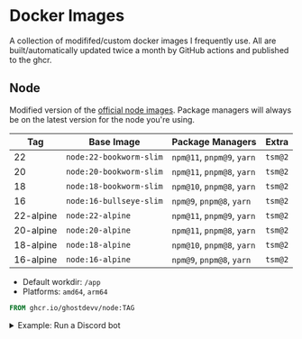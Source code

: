 # Docker Images

A collection of modififed/custom docker images I frequently use. All are built/automatically updated twice a month by GitHub actions and published to the ghcr.

## Node

Modified version of the [official node images](https://hub.docker.com/_/node). Package managers will always be on the latest version for the node you're using.

| Tag       | Base Image              | Package Managers           | Extra   |
| --------- | ----------------------- | -------------------------- | ------- |
| 22        | `node:22-bookworm-slim` | `npm@11`, `pnpm@9`, `yarn` | `tsm@2` |
| 20        | `node:20-bookworm-slim` | `npm@11`, `pnpm@8`, `yarn` | `tsm@2` |
| 18        | `node:18-bookworm-slim` | `npm@10`, `pnpm@8`, `yarn` | `tsm@2` |
| 16        | `node:16-bullseye-slim` | `npm@9`, `pnpm@8`, `yarn`  | `tsm@2` |
| 22-alpine | `node:22-alpine`        | `npm@11`, `pnpm@9`, `yarn` | `tsm@2` |
| 20-alpine | `node:20-alpine`        | `npm@11`, `pnpm@8`, `yarn` | `tsm@2` |
| 18-alpine | `node:18-alpine`        | `npm@10`, `pnpm@8`, `yarn` | `tsm@2` |
| 16-alpine | `node:16-alpine`        | `npm@9`, `pnpm@8`, `yarn`  | `tsm@2` |

-   Default workdir: `/app`
-   Platforms: `amd64`, `arm64`

```Dockerfile
FROM ghcr.io/ghostdevv/node:TAG
```

<details>
<summary>Example: Run a Discord bot</summary>

```Dockerfile
FROM ghcr.io/ghostdevv/node:22-alpine

RUN git clone https://github.com/sveltejs/discord-bot /app
RUN pnpm install

CMD [ "pnpm", "start" ]
```

</details>
